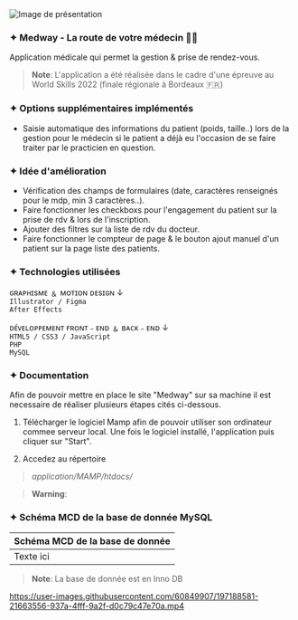 <img src="https://zupimages.net/up/22/39/wybl.png" alt="Image de présentation" />

### ✦ Medway - La route de votre médecin 👨‍⚕️

Application médicale qui permet la gestion & prise de rendez-vous.

> **Note**:
L'application a été réalisée dans le cadre d'une épreuve au World Skills 2022 (finale régionale à Bordeaux 🇫🇷)

### ✦ Options supplémentaires implémentés

- Saisie automatique des informations du patient (poids, taille..) lors de la gestion pour le médecin si le patient a déjà eu l'occasion de se faire traiter par le practicien en question.

### ✦ Idée d'amélioration

- Vérification des champs de formulaires (date, caractères renseignés pour le mdp, min 3 caractères..).
- Faire fonctionner les checkboxs pour l'engagement du patient sur la prise de rdv & lors de l'inscription.
- Ajouter des filtres sur la liste de rdv du docteur.
- Faire fonctionner le compteur de page & le bouton ajout manuel d'un patient sur la page liste des patients.

### ✦ Technologies utilisées

ɢʀᴀᴘʜɪsᴍᴇ ﹠ ᴍᴏᴛɪᴏɴ ᴅᴇsɪɢɴ ↓<br/>
`Illustrator / Figma`<br/>
`After Effects`<br/>

ᴅᴇ́ᴠᴇʟᴏᴘᴘᴇᴍᴇɴᴛ ғʀᴏɴᴛ﹣ᴇɴᴅ ﹠ ʙᴀᴄᴋ﹣ᴇɴᴅ ↓<br/>
`HTML5 / CSS3 / JavaScript`<br/>
`PHP`<br/>
`MySQL`<br/>

### ✦ Documentation

Afin de pouvoir mettre en place le site "Medway" sur sa machine il est necessaire de réaliser plusieurs étapes cités ci-dessous.

1. Télécharger le logiciel Mamp afin de pouvoir utiliser son ordinateur commee serveur local.
Une fois le logiciel installé, l'application puis cliquer sur "Start".

2. Accedez au répertoire 
>*application/MAMP/htdocs/*

> **Warning**:

### ✦ Schéma MCD de la base de donnée MySQL

|    Schéma MCD de la base de donnée     |
| ------|
| Texte ici	|

> **Note**:
La base de donnée est en Inno DB

https://user-images.githubusercontent.com/60849907/197188581-21663556-937a-4fff-9a2f-d0c79c47e70a.mp4

